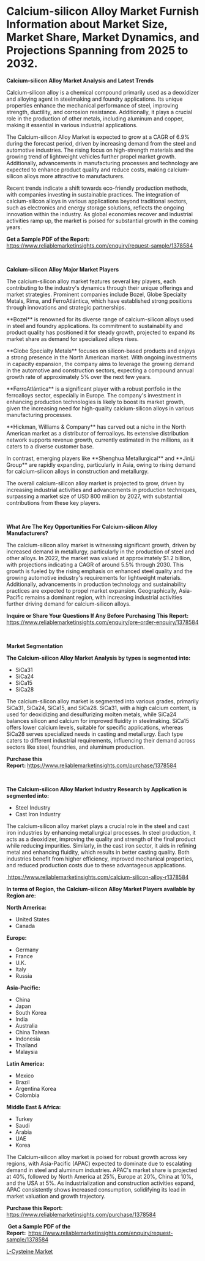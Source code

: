 <p><h1>Calcium-silicon Alloy Market Furnish Information about Market Size, Market Share, Market Dynamics, and Projections Spanning from 2025 to 2032.</h1></p><p><strong>Calcium-silicon Alloy Market Analysis and Latest Trends</strong></p>
<p><p>Calcium-silicon alloy is a chemical compound primarily used as a deoxidizer and alloying agent in steelmaking and foundry applications. Its unique properties enhance the mechanical performance of steel, improving strength, ductility, and corrosion resistance. Additionally, it plays a crucial role in the production of other metals, including aluminum and copper, making it essential in various industrial applications.</p><p>The Calcium-silicon Alloy Market is expected to grow at a CAGR of 6.9% during the forecast period, driven by increasing demand from the steel and automotive industries. The rising focus on high-strength materials and the growing trend of lightweight vehicles further propel market growth. Additionally, advancements in manufacturing processes and technology are expected to enhance product quality and reduce costs, making calcium-silicon alloys more attractive to manufacturers.</p><p>Recent trends indicate a shift towards eco-friendly production methods, with companies investing in sustainable practices. The integration of calcium-silicon alloys in various applications beyond traditional sectors, such as electronics and energy storage solutions, reflects the ongoing innovation within the industry. As global economies recover and industrial activities ramp up, the market is poised for substantial growth in the coming years.</p></p>
<p><strong>Get a Sample PDF of the Report:&nbsp;</strong> <a href="https://www.reliablemarketinsights.com/enquiry/request-sample/1378584?utm_campaign=3295&utm_medium=2&utm_source=Github&utm_content=ia&utm_term=22032025&utm_id=calcium-silicon-alloy">https://www.reliablemarketinsights.com/enquiry/request-sample/1378584</a></p>
<p>&nbsp;</p>
<p><strong>Calcium-silicon Alloy Major Market Players</strong></p>
<p><p>The calcium-silicon alloy market features several key players, each contributing to the industry's dynamics through their unique offerings and market strategies. Prominent companies include Bozel, Globe Specialty Metals, Rima, and FerroAtlántica, which have established strong positions through innovations and strategic partnerships.</p><p>**Bozel** is renowned for its diverse range of calcium-silicon alloys used in steel and foundry applications. Its commitment to sustainability and product quality has positioned it for steady growth, projected to expand its market share as demand for specialized alloys rises.</p><p>**Globe Specialty Metals** focuses on silicon-based products and enjoys a strong presence in the North American market. With ongoing investments in capacity expansion, the company aims to leverage the growing demand in the automotive and construction sectors, expecting a compound annual growth rate of approximately 5% over the next few years.</p><p>**FerroAtlántica** is a significant player with a robust portfolio in the ferroalloys sector, especially in Europe. The company's investment in enhancing production technologies is likely to boost its market growth, given the increasing need for high-quality calcium-silicon alloys in various manufacturing processes.</p><p>**Hickman, Williams & Company** has carved out a niche in the North American market as a distributor of ferroalloys. Its extensive distribution network supports revenue growth, currently estimated in the millions, as it caters to a diverse customer base.</p><p>In contrast, emerging players like **Shenghua Metallurgical** and **JinLi Group** are rapidly expanding, particularly in Asia, owing to rising demand for calcium-silicon alloys in construction and metallurgy.</p><p>The overall calcium-silicon alloy market is projected to grow, driven by increasing industrial activities and advancements in production techniques, surpassing a market size of USD 800 million by 2027, with substantial contributions from these key players.</p></p>
<p>&nbsp;</p>
<p><strong>What Are The Key Opportunities For Calcium-silicon Alloy Manufacturers?</strong></p>
<p><p>The calcium-silicon alloy market is witnessing significant growth, driven by increased demand in metallurgy, particularly in the production of steel and other alloys. In 2022, the market was valued at approximately $1.2 billion, with projections indicating a CAGR of around 5.5% through 2030. This growth is fueled by the rising emphasis on enhanced steel quality and the growing automotive industry's requirements for lightweight materials. Additionally, advancements in production technology and sustainability practices are expected to propel market expansion. Geographically, Asia-Pacific remains a dominant region, with increasing industrial activities further driving demand for calcium-silicon alloys.</p></p>
<p><strong>Inquire or Share Your Questions If Any Before Purchasing This Report:</strong> <a href="https://www.reliablemarketinsights.com/enquiry/pre-order-enquiry/1378584?utm_campaign=3295&utm_medium=2&utm_source=Github&utm_content=ia&utm_term=22032025&utm_id=calcium-silicon-alloy">https://www.reliablemarketinsights.com/enquiry/pre-order-enquiry/1378584</a></p>
<p>&nbsp;</p>
<p><strong>Market Segmentation</strong></p>
<p><strong>The Calcium-silicon Alloy Market Analysis by types is segmented into:</strong></p>
<p><ul><li>SiCa31</li><li>SiCa24</li><li>SiCa15</li><li>SiCa28</li></ul></p>
<p><p>The calcium-silicon alloy market is segmented into various grades, primarily SiCa31, SiCa24, SiCa15, and SiCa28. SiCa31, with a high calcium content, is used for deoxidizing and desulfurizing molten metals, while SiCa24 balances silicon and calcium for improved fluidity in steelmaking. SiCa15 offers lower calcium levels, suitable for specific applications, whereas SiCa28 serves specialized needs in casting and metallurgy. Each type caters to different industrial requirements, influencing their demand across sectors like steel, foundries, and aluminum production.</p></p>
<p><strong>Purchase this Report:&nbsp;</strong><a href="https://www.reliablemarketinsights.com/purchase/1378584?utm_campaign=3295&utm_medium=2&utm_source=Github&utm_content=ia&utm_term=22032025&utm_id=calcium-silicon-alloy">https://www.reliablemarketinsights.com/purchase/1378584</a></p>
<p>&nbsp;</p>
<p><strong>The Calcium-silicon Alloy Market Industry Research by Application is segmented into:</strong></p>
<p><ul><li>Steel Industry</li><li>Cast Iron Industry</li></ul></p>
<p><p>The calcium-silicon alloy market plays a crucial role in the steel and cast iron industries by enhancing metallurgical processes. In steel production, it acts as a deoxidizer, improving the quality and strength of the final product while reducing impurities. Similarly, in the cast iron sector, it aids in refining metal and enhancing fluidity, which results in better casting quality. Both industries benefit from higher efficiency, improved mechanical properties, and reduced production costs due to these advantageous applications.</p></p>
<p><a href="https://www.reliablemarketinsights.com/calcium-silicon-alloy-r1378584?utm_campaign=3295&utm_medium=2&utm_source=Github&utm_content=ia&utm_term=22032025&utm_id=calcium-silicon-alloy">&nbsp;https://www.reliablemarketinsights.com/calcium-silicon-alloy-r1378584</a></p>
<p><strong>In terms of Region, the Calcium-silicon Alloy Market Players available by Region are:</strong></p>
<p>
    <p> <strong> North America: </strong>
        <ul>
            <li>United States</li>
            <li>Canada</li>
        </ul>
        </p> 
    <p> <strong> Europe: </strong>
        <ul>
            <li>Germany</li>
            <li>France</li>
            <li>U.K.</li>
            <li>Italy</li>
            <li>Russia</li>
        </ul>
        </p> 
    <p> <strong> Asia-Pacific: </strong>
        <ul>
            <li>China</li>
            <li>Japan</li>
            <li>South Korea</li>
            <li>India</li>
            <li>Australia</li>
            <li>China Taiwan</li>
            <li>Indonesia</li>
            <li>Thailand</li>
            <li>Malaysia</li>
        </ul>
        </p> 
    <p> <strong> Latin America: </strong>
        <ul>
            <li>Mexico</li>
            <li>Brazil</li>
            <li>Argentina Korea</li>
            <li>Colombia</li>
        </ul>
        </p> 
    <p> <strong> Middle East & Africa: </strong>
        <ul>
            <li>Turkey</li>
            <li>Saudi</li>
            <li>Arabia</li>
            <li>UAE</li>
            <li>Korea</li>
        </ul>
    </p>
    </p>
<p><p>The Calcium-silicon alloy market is poised for robust growth across key regions, with Asia-Pacific (APAC) expected to dominate due to escalating demand in steel and aluminum industries. APAC's market share is projected at 40%, followed by North America at 25%, Europe at 20%, China at 10%, and the USA at 5%. As industrialization and construction activities expand, APAC consistently shows increased consumption, solidifying its lead in market valuation and growth trajectory.</p></p>
<p><strong>Purchase this Report: </strong><a href="https://www.reliablemarketinsights.com/purchase/1378584?utm_campaign=3295&utm_medium=2&utm_source=Github&utm_content=ia&utm_term=22032025&utm_id=calcium-silicon-alloy">https://www.reliablemarketinsights.com/purchase/1378584</a></p>
<p>&nbsp;<strong>Get a Sample PDF of the Report:&nbsp;&nbsp;</strong><a href="https://www.reliablemarketinsights.com/enquiry/request-sample/1378584?utm_campaign=3295&utm_medium=2&utm_source=Github&utm_content=ia&utm_term=22032025&utm_id=calcium-silicon-alloy">https://www.reliablemarketinsights.com/enquiry/request-sample/1378584</a></p>
<p><strong></strong></p>
<p><p><a href="https://github.com/kmettjanksj7/Market-Research-Report-List-1/blob/main/l-cysteine-market.md?utm_campaign=3295&utm_medium=2&utm_source=Github&utm_content=ia&utm_term=22032025&utm_id=calcium-silicon-alloy">L-Cysteine Market</a></p></p>
